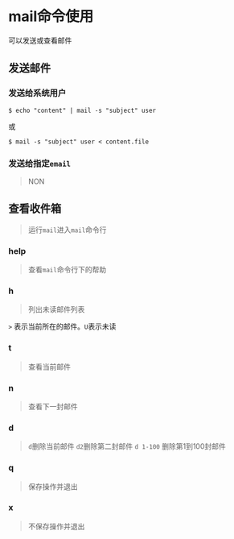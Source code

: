 # mail命令使用

可以发送或查看邮件

## 发送邮件

### 发送给系统用户

```shell
$ echo "content" | mail -s "subject" user
```

或

```shell
$ mail -s "subject" user < content.file
```

### 发送给指定`email`

> NON

## 查看收件箱

> 运行`mail`进入`mail`命令行

### help

> 查看`mail`命令行下的帮助

### h

> 列出未读邮件列表

`>` 表示当前所在的邮件。`U`表示未读

### t

> 查看当前邮件

### n

> 查看下一封邮件

### d

> `d`删除当前邮件
> `d2`删除第二封邮件
> `d 1-100` 删除第1到100封邮件

### q

> 保存操作并退出

### x

> 不保存操作并退出
